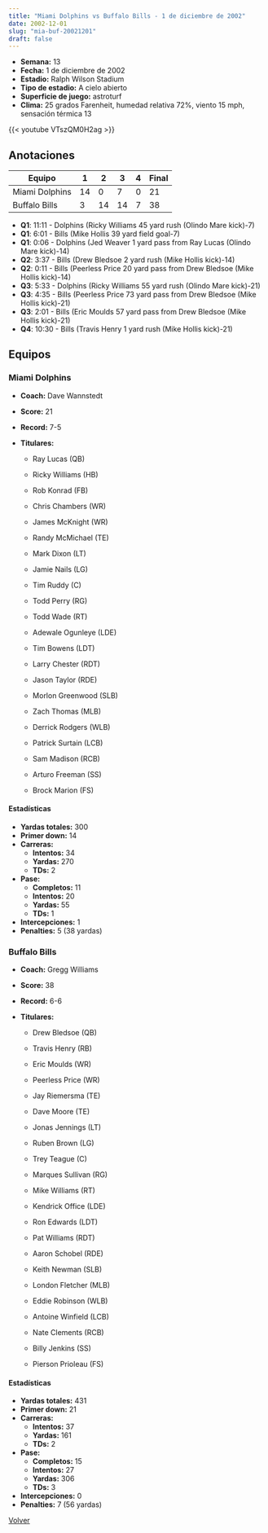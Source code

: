 ```yaml
---
title: "Miami Dolphins vs Buffalo Bills - 1 de diciembre de 2002"
date: 2002-12-01
slug: "mia-buf-20021201"
draft: false
---
```


- **Semana:** 13
- **Fecha:** 1 de diciembre de 2002
- **Estadio:** Ralph Wilson Stadium
- **Tipo de estadio:** A cielo abierto
- **Superficie de juego:** astroturf
- **Clima:** 25 grados Farenheit, humedad relativa 72%, viento 15 mph, sensación térmica 13


{{< youtube VTszQM0H2ag >}}


## Anotaciones
| Equipo | 1 | 2 | 3 | 4 | Final |
|--------|---|---|---|---|-------|
| Miami Dolphins  | 14 | 0 | 7 | 0  | 21 |
| Buffalo Bills  | 3 | 14 | 14 | 7  | 38 |
- **Q1**: 11:11 - Dolphins (Ricky Williams 45 yard rush (Olindo Mare kick)-7)
- **Q1**: 6:01 - Bills (Mike Hollis 39 yard field goal-7)
- **Q1**: 0:06 - Dolphins (Jed Weaver 1 yard pass from Ray Lucas (Olindo Mare kick)-14)
- **Q2**: 3:37 - Bills (Drew Bledsoe 2 yard rush (Mike Hollis kick)-14)
- **Q2**: 0:11 - Bills (Peerless Price 20 yard pass from Drew Bledsoe (Mike Hollis kick)-14)
- **Q3**: 5:33 - Dolphins (Ricky Williams 55 yard rush (Olindo Mare kick)-21)
- **Q3**: 4:35 - Bills (Peerless Price 73 yard pass from Drew Bledsoe (Mike Hollis kick)-21)
- **Q3**: 2:01 - Bills (Eric Moulds 57 yard pass from Drew Bledsoe (Mike Hollis kick)-21)
- **Q4**: 10:30 - Bills (Travis Henry 1 yard rush (Mike Hollis kick)-21)


## Equipos


### Miami Dolphins
* **Coach:** Dave Wannstedt
* **Score:** 21
* **Record:** 7-5
* **Titulares:** 

  * Ray Lucas (QB) 

  * Ricky Williams (HB) 

  * Rob Konrad (FB) 

  * Chris Chambers (WR) 

  * James McKnight (WR) 

  * Randy McMichael (TE) 

  * Mark Dixon (LT) 

  * Jamie Nails (LG) 

  * Tim Ruddy (C) 

  * Todd Perry (RG) 

  * Todd Wade (RT) 

  * Adewale Ogunleye (LDE) 

  * Tim Bowens (LDT) 

  * Larry Chester (RDT) 

  * Jason Taylor (RDE) 

  * Morlon Greenwood (SLB) 

  * Zach Thomas (MLB) 

  * Derrick Rodgers (WLB) 

  * Patrick Surtain (LCB) 

  * Sam Madison (RCB) 

  * Arturo Freeman (SS) 

  * Brock Marion (FS) 

#### Estadísticas
* **Yardas totales:** 300
* **Primer down:** 14
* **Carreras:**
  * **Intentos:** 34
  * **Yardas:** 270
  * **TDs:** 2
* **Pase:**
  * **Completos:** 11
  * **Intentos:** 20
  * **Yardas:** 55
  * **TDs:** 1
* **Intercepciones:** 1
* **Penalties:** 5 (38 yardas)

### Buffalo Bills
* **Coach:** Gregg Williams
* **Score:** 38
* **Record:** 6-6
* **Titulares:** 

  * Drew Bledsoe (QB) 

  * Travis Henry (RB) 

  * Eric Moulds (WR) 

  * Peerless Price (WR) 

  * Jay Riemersma (TE) 

  * Dave Moore (TE) 

  * Jonas Jennings (LT) 

  * Ruben Brown (LG) 

  * Trey Teague (C) 

  * Marques Sullivan (RG) 

  * Mike Williams (RT) 

  * Kendrick Office (LDE) 

  * Ron Edwards (LDT) 

  * Pat Williams (RDT) 

  * Aaron Schobel (RDE) 

  * Keith Newman (SLB) 

  * London Fletcher (MLB) 

  * Eddie Robinson (WLB) 

  * Antoine Winfield (LCB) 

  * Nate Clements (RCB) 

  * Billy Jenkins (SS) 

  * Pierson Prioleau (FS) 

#### Estadísticas
* **Yardas totales:** 431
* **Primer down:** 21
* **Carreras:**
  * **Intentos:** 37
  * **Yardas:** 161
  * **TDs:** 2
* **Pase:**
  * **Completos:** 15
  * **Intentos:** 27
  * **Yardas:** 306
  * **TDs:** 3
* **Intercepciones:** 0
* **Penalties:** 7 (56 yardas)


[Volver](/historia/2002)

